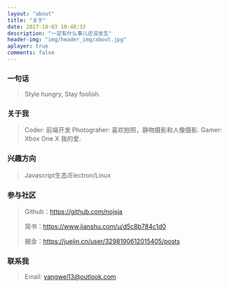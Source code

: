 ```yaml
---
layout: "about"
title: "关于"
date: 2017-10-03 10:48:33
description: "一定有什么事儿还没发生"
header-img: "img/header_img/about.jpg"
aplayer: true
comments: false
---
```


### 一句话

>Style hungry, Stay foolish.

### 关于我

>Coder: 前端开发
>Photograher: 喜欢拍照，静物摄影和人像摄影.
>Gamer: Xbox One X 我的爱.

### 兴趣方向

> Javascript生态/Electron/Linux

### 参与社区

 > Github：https://github.com/nojsja
 >
 > 简书：https://www.jianshu.com/u/d5c8b784c1d0
 >
 > 掘金：https://juejin.cn/user/3298190612015405/posts

### 联系我

>Email: yangwei13@outlook.com

